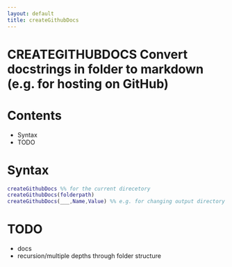 ```yaml
---
layout: default
title: createGithubDocs
---
```



# CREATEGITHUBDOCS Convert docstrings in folder to markdown (e.g. for hosting on GitHub)
    
    
# Contents
   - Syntax
   - TODO
   
# Syntax

```matlab
createGithubDocs %% for the current direcetory
createGithubDocs(folderpath)
createGithubDocs(___,Name,Value) %% e.g. for changing output directory
```

# TODO

   - docs
   - recursion/multiple depths through folder structure

